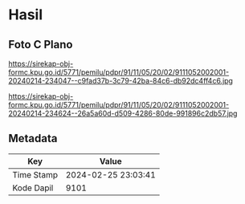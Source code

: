# Hasil

## Foto C Plano

https://sirekap-obj-formc.kpu.go.id/5771/pemilu/pdpr/91/11/05/20/02/9111052002001-20240214-234047--c9fad37b-3c79-42ba-84c6-db92dc4ff4c6.jpg

https://sirekap-obj-formc.kpu.go.id/5771/pemilu/pdpr/91/11/05/20/02/9111052002001-20240214-234624--26a5a60d-d509-4286-80de-991896c2db57.jpg


## Metadata

| Key        | Value               |
| ---------- | ------------------- |
| Time Stamp | 2024-02-25 23:03:41 |
| Kode Dapil | 9101                |



